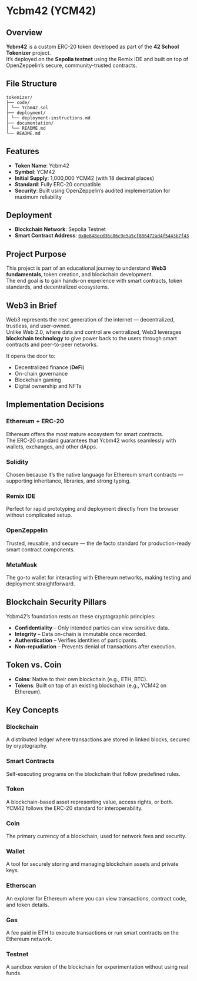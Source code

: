 # Ycbm42 (YCM42)

## Overview
**Ycbm42** is a custom ERC-20 token developed as part of the **42 School Tokenizer** project.  
It’s deployed on the **Sepolia testnet** using the Remix IDE and built on top of OpenZeppelin’s secure, community-trusted contracts.

## File Structure

```
tokenizer/
├── code/
│ └── Ycbm42.sol
├── deployment/
│ └── deployment-instructions.md
├── documentation/
│ └── README.md
└── README.md
```

## Features
- **Token Name**: Ycbm42  
- **Symbol**: YCM42  
- **Initial Supply**: 1,000,000 YCM42 (with 18 decimal places)  
- **Standard**: Fully ERC-20 compatible  
- **Security**: Built using OpenZeppelin’s audited implementation for maximum reliability

## Deployment
- **Blockchain Network**: Sepolia Testnet  
- **Smart Contract Address**: [`0x8e848ecd36c86c9e5a5cf886472ad4f5443b7f43`](https://sepolia.etherscan.io/address/0x8e848ecd36c86c9e5a5cf886472ad4f5443b7f43)

## Project Purpose
This project is part of an educational journey to understand **Web3 fundamentals**, token creation, and blockchain development.  
The end goal is to gain hands-on experience with smart contracts, token standards, and decentralized ecosystems.

## Web3 in Brief
Web3 represents the next generation of the internet — decentralized, trustless, and user-owned.  
Unlike Web 2.0, where data and control are centralized, Web3 leverages **blockchain technology** to give power back to the users through smart contracts and peer-to-peer networks.

It opens the door to:
- Decentralized finance (**DeFi**)
- On-chain governance
- Blockchain gaming
- Digital ownership and NFTs

## Implementation Decisions

### Ethereum + ERC-20
Ethereum offers the most mature ecosystem for smart contracts.  
The ERC-20 standard guarantees that Ycbm42 works seamlessly with wallets, exchanges, and other dApps.

### Solidity
Chosen because it’s the native language for Ethereum smart contracts — supporting inheritance, libraries, and strong typing.

### Remix IDE
Perfect for rapid prototyping and deployment directly from the browser without complicated setup.

### OpenZeppelin
Trusted, reusable, and secure — the de facto standard for production-ready smart contract components.

### MetaMask
The go-to wallet for interacting with Ethereum networks, making testing and deployment straightforward.

## Blockchain Security Pillars
Ycbm42’s foundation rests on these cryptographic principles:
- **Confidentiality** – Only intended parties can view sensitive data.
- **Integrity** – Data on-chain is immutable once recorded.
- **Authentication** – Verifies identities of participants.
- **Non-repudiation** – Prevents denial of transactions after execution.

## Token vs. Coin
- **Coins**: Native to their own blockchain (e.g., ETH, BTC).  
- **Tokens**: Built on top of an existing blockchain (e.g., YCM42 on Ethereum).

## Key Concepts

### Blockchain
A distributed ledger where transactions are stored in linked blocks, secured by cryptography.

### Smart Contracts
Self-executing programs on the blockchain that follow predefined rules.

### Token
A blockchain-based asset representing value, access rights, or both.  
YCM42 follows the ERC-20 standard for interoperability.

### Coin
The primary currency of a blockchain, used for network fees and security.

### Wallet
A tool for securely storing and managing blockchain assets and private keys.

### Etherscan
An explorer for Ethereum where you can view transactions, contract code, and token details.

### Gas
A fee paid in ETH to execute transactions or run smart contracts on the Ethereum network.

### Testnet
A sandbox version of the blockchain for experimentation without using real funds.
